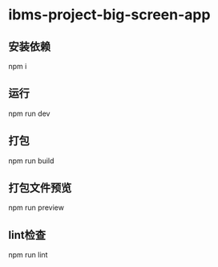 # ibms-project-big-screen-app

## 安装依赖
npm i

## 运行
npm run dev

## 打包
npm run build

## 打包文件预览
npm run preview

## lint检查
npm run lint

